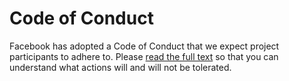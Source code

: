# Code of Conduct

Facebook has adopted a Code of Conduct that we expect project participants to
adhere to. Please [read the full text](https://code.facebook.com/codeofconduct)
so that you can understand what actions will and will not be tolerated.
